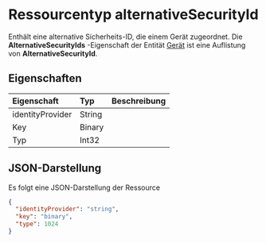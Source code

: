 # <a name="alternativesecurityid-resource-type"></a>Ressourcentyp alternativeSecurityId

Enthält eine alternative Sicherheits-ID, die einem Gerät zugeordnet. Die **AlternativeSecurityIds** -Eigenschaft der Entität [Gerät](device.md) ist eine Auflistung von **AlternativeSecurityId**.

## <a name="properties"></a>Eigenschaften
| Eigenschaft     | Typ   |Beschreibung|
|:---------------|:--------|:----------|
|identityProvider|String|            |
|Key|Binary|            |
|Typ|Int32|            |


## <a name="json-representation"></a>JSON-Darstellung

Es folgt eine JSON-Darstellung der Ressource

<!-- {
  "blockType": "resource",
  "optionalProperties": [

  ],
  "keyProperty": "id",
  "@odata.type": "microsoft.graph.alternativeSecurityId"
}-->

```json
{
  "identityProvider": "string",
  "key": "binary",
  "type": 1024
}

```

<!-- uuid: 8fcb5dbc-d5aa-4681-8e31-b001d5168d79
2015-10-25 14:57:30 UTC -->
<!-- {
  "type": "#page.annotation",
  "description": "alternativeSecurityId resource",
  "keywords": "",
  "section": "documentation",
  "tocPath": ""
}-->
